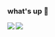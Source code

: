 ### what's up 👋



<a href="https://github.com/xvrttr/github-readme-stats"> 
  <img align="left" src="https://github-readme-stats.vercel.app/api?username=xvrttr&count_private=true&show_icons=true&theme=dracula" />
</a>
<a href="https://github.com/xvrttr/github-readme-stats">
  <img align="left" src="https://github-readme-stats.vercel.app/api/top-langs/?username=xvrttr&theme=dracula" />
</a>
